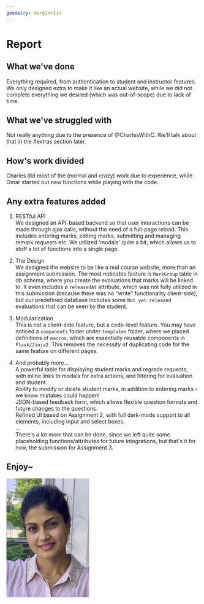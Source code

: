 ```yaml
---
geometry: margin=1in
---
```


# Report

## What we've done

Everything required, from authentication to student and instructor features. We only designed extra to make it like an actual website, while we did not complete everything we desired (which was out-of-scope) due to lack of time.

## What we've struggled with

Not really anything due to the presence of @CharlesWithC. We'll talk about that in the #extras section later.

## How's work divided

Charles did most of the (normal and crazy) work due to experience, while Omar started out new functions while playing with the code.

## Any extra features added

1. RESTful API  
   We designed an API-based backend so that user interactions can be made through ajax calls, without the need of a full-page reload. This includes entering marks, editing marks, submitting and managing remark requests etc. We utilized 'modals' quite a bit, which allows us to stuff a lot of functions into a single page.

2. The Design  
   We designed the website to be like a real course website, more than an assignment submission. The most noticable feature is `MarkGroup` table in db schema, where you create the evaluations that marks will be linked to. It even includes a `releasedAt` attribute, which was not fully utilized in this submission (because there was no "write" functionality client-side), but our predefined database includes some `Not yet released` evaluations that can be seen by the student.

3. Modularization  
   This is not a client-side feature, but a code-level feature. You may have noticed a `components` folder under `templates` folder, where we placed definitions of `macros`, which are essentially reusable components in `Flask/Jinja2`. This removes the necessity of duplicating code for the same feature on different pages.

4. And probably more...  
   A powerful table for displaying student marks and regrade requests, with inline links to modals for extra actions, and filtering for evaluation and student.  
   Ability to modify or delete student marks, in addition to entering marks - we know mistakes could happen!  
   JSON-based feedback form, which allows flexible question formats and future changes to the questions.  
   Refined UI based on Assignment 2, with full dark-mode support to all elements, including input and select boxes.  
   ...  
   There's a lot more that can be done, since we left quite some placeholding functions/attributes for future integrations, but that's it for now, the submission for Assignment 3.

## Enjoy~

![Purva Gawde](./src/static/images/purva.png)